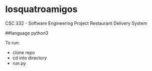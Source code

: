 # losquatroamigos

CSC 332 - Software Engineering Project
Restaurant Delivery System

##language
python3

To run:
- clone repo
- cd into directory
- run.py
